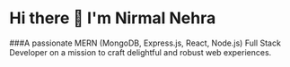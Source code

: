 # Hi there 👋 I'm Nirmal Nehra
###A passionate MERN (MongoDB, Express.js, React, Node.js) Full Stack Developer on a mission to craft delightful and robust web experiences.
